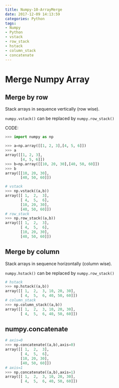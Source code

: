 ```yaml
---
title: Numpy-10-ArrayMerge
date: 2017-12-09 14:13:59
categories: Python
tags:
- Numpy
- Python
- vstack
- row_stack
- hstack
- column_stack
- concatenate
---
```


# Merge Numpy Array

## Merge by row

Stack arrays in sequence vertically (row wise).

`numpy.vstack()` can be replaced by `numpy.row_stack()`

CODE:

```python
>>> import numpy as np

>>> a=np.array([[1, 2, 3],[4, 5, 6]])
>>> a
array([[1, 2, 3],
       [4, 5, 6]])
>>> b=np.array([[10, 20, 30],[40, 50, 60]])
>>> b
array([[10, 20, 30],
       [40, 50, 60]])

# vstack
>>> np.vstack((a,b))
array([[ 1,  2,  3],
       [ 4,  5,  6],
       [10, 20, 30],
       [40, 50, 60]])
# row_stack
>>> np.row_stack((a,b))
array([[ 1,  2,  3],
       [ 4,  5,  6],
       [10, 20, 30],
       [40, 50, 60]])
```

## Merge by column

Stack arrays in sequence horizontally (column wise).

`numpy.hstack()` can be replaced by `numpy.row_stack()`

```python
# hstack
>>> np.hstack((a,b))
array([[ 1,  2,  3, 10, 20, 30],
       [ 4,  5,  6, 40, 50, 60]])
# column_stack
>>> np.column_stack((a,b))
array([[ 1,  2,  3, 10, 20, 30],
       [ 4,  5,  6, 40, 50, 60]])
```

## numpy.concatenate

```python
# axis=0
>>> np.concatenate((a,b),axis=0)
array([[ 1,  2,  3],
       [ 4,  5,  6],
       [10, 20, 30],
       [40, 50, 60]])
# axis=1
>>> np.concatenate((a,b),axis=1)
array([[ 1,  2,  3, 10, 20, 30],
       [ 4,  5,  6, 40, 50, 60]])
```

